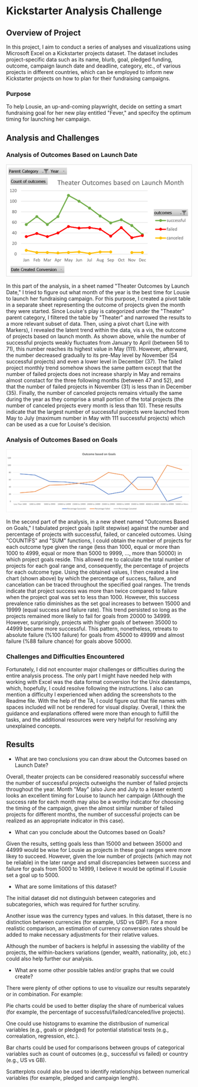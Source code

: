 # Kickstarter Analysis Challenge

## Overview of Project

In this project, I aim to conduct a series of analyses and visualizations using Microsoft Excel on a Kickstarter projects dataset. The dataset includes project-specific data such as its name, blurb, goal, pledged funding, outcome, campaign launch date and deadline, category, etc., of various projects in different countries, which can be employed to inform new Kickstarter projects on how to plan for their fundraising campaigns.

### Purpose

To help Lousie, an up-and-coming playwright, decide on setting a smart fundraising goal for her new play entitled "Fever," and specifcy the optimum timing for launching her campaign.

## Analysis and Challenges

### Analysis of Outcomes Based on Launch Date

![This is an image](/Theater_Outcomes_vs_Launch.png)

In this part of the analysis, in a sheet named "Theater Outcomes by Launch Date," I tried to figure out what month of the year is the best time for Lousie to launch her fundraising campaign. For this purpose, I created a pivot table in a separate sheet representing the outcome of projects given the month they were started. Since Louise's play is categorized under the "Theater" parent category, I filtered the table by "Theater" and narrowed the results to a more relevant subset of data. Then, using a pivot chart (Line with Markers), I revealed the latent trend within the data, vis a vis, the outcome of projects based on launch month. As shown above, while the number of successful projects weakly fluctuates from January to April (between 56 to 71), this number reaches its highest value in May (111). However, afterward, the number decreased gradually to its pre-May level by November (54 successful projects) and even a lower level in December (37). The failed project monthly trend somehow shows the same pattern except that the number of failed projects does not increase sharply in May and remains almost constact for the three following months (between 47 and 52), and that the number of failed projects in November (31) is less than in December (35). Finally, the number of canceled projects remains virtually the same during the year as they comprise a small portion of the total projects (the number of canceled projects every month is less than 10). These results indicate that the largest number of successful projects were launched from May to July (maximum number in May with 111 successful projects) which can be used as a cue for Louise's decision.

### Analysis of Outcomes Based on Goals

![This is an image](/Outcomes_vs_Goals.png)

In the second part of the analysis, in a new sheet named "Outcomes Based on Goals," I tabulated project goals (split stepwise) against the number and percentage of projects with successful, failed, or canceled outcomes. Using "COUNTIFS" and "SUM" functions, I could obtain the number of projects for each outcome type given the range (less than 1000, equal or more than 1000 to 4999, equal or more than 5000 to 9999, ..., more than 50000) in which project goals reside. This allowed me to calculate the total number of projects for each goal range and, consequently, the percentage of projects for each outcome type. Using the obtained values, I then created a line chart (shown above) by which the percentage of success, failure, and cancelation can be traced throughout the specified goal ranges. The trends indicate that project success was more than twice compared to failure when the project goal was set to less than 1000. However, this success prevalence ratio diminishes as the set goal increases to between 15000 and 19999 (equal success and failure rate). This trend persisted so long as the projects remained more likely to fail for goals from 20000 to 34999. However, surprisingly, projects with higher goals of between 35000 to 44999 became more successful. This pattern, nonetheless, retreats to absolute failure (%100 failure) for goals from 45000 to 49999 and almost failure (%88 failure chance) for goals above 50000.

### Challenges and Difficulties Encountered

Fortunately, I did not encounter major challenges or difficulties during the entire analysis process. The only part I might have needed help with working with Excel was the data format conversion for the Unix datestamps, which, hopefully, I could resolve following the instructions. I also can mention a difficulty I experienced when adding the screenshots to the Readme file. With the help of the TA, I could figure out that file names with spaces included will not be rendered for visual display. Overall, I think the guidance and explanations offered were more than enough to fulfill the tasks, and the additional resources were very helpful for resolving any unexplained concepts.

## Results

- What are two conclusions you can draw about the Outcomes based on Launch Date?

Overall, theater projects can be considered reasonably successful where the number of successful projects outweighs the number of failed projects throughout the year.
Month "May" (also June and July to a lesser extent) looks an excellent timing for Louise to launch her campaign (Although the success rate for each month may also be a worthy indicator for choosing the timing of the campaign, given the almost similar number of failed projects for different months, the number of successful projects can be realized as an appropriate indicator in this case).

- What can you conclude about the Outcomes based on Goals?

Given the results, setting goals less than 15000 and between 35000 and 44999 would be wise for Lousie as projects in these goal ranges were more likey to succeed. However, given the low number of projects (which may not be reliable) in the later range and small discrepancies between success and failure for goals from 5000 to 14999, I believe it would be optimal if Lousie set a goal up to 5000.

- What are some limitations of this dataset?

The initial dataset did not distinguish between categories and subcategories, which was required for further scrutiny.

Another issue was the currency types and values. In this dataset, there is no distinction between currencies (for example, USD vs GBP). For a more realistic comparison, an estimation of currency conversion rates should be added to make necessary adjustments for their relative values.

Although the number of backers is helpful in assessing the viability of the projects, the within-backers variations (gender, wealth, nationality, job, etc.) could also help further our analysis.

- What are some other possible tables and/or graphs that we could create?

There were plenty of other options to use to visualize our results separately or in combination. For example:

Pie charts could be used to better display the share of numberical values (for example, the percentage of successful/failed/canceled/live projects).

One could use histograms to examine the distribusion of numerical variables (e.g., goals or pledged) for potential statistical tests (e.g., correalation, regression, etc.).

Bar charts could be used for comparisons between groups of categorical variables such as count of outcomes (e.g., successful vs failed) or country (e.g., US vs GB).

Scatterplots could also be used to identify relationships between numerical variables (for example, pledged and campaign length).
